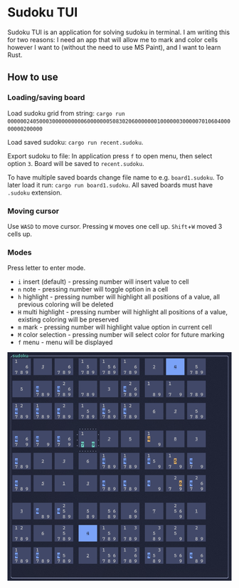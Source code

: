 # Sudoku TUI

Sudoku TUI is an application for solving sudoku in terminal. I am writing this for two reasons: I need an app that will allow me to mark and color cells however I want to (without the need to use MS Paint), and I want to learn Rust.

## How to use

### Loading/saving board

Load sudoku grid from string:
`cargo run 000000240500030000000000600000005083020600000001000000300000701060400000000200000`

Load saved sudoku:
`cargo run recent.sudoku`.


Export sudoku to file:
In application press `f` to open menu, then select option `3`. Board will be saved to `recent.sudoku`.

To have multiple saved boards change file name to e.g. `board1.sudoku`. To later load it run: `cargo run board1.sudoku`. All saved boards must have `.sudoku` extension.

### Moving cursor

Use `WASD` to move cursor. Pressing `W` moves one cell up. `Shift`+`W` moved 3 cells up.

### Modes
Press letter to enter mode.
- `i` insert (default) - pressing number will insert value to cell
- `n` note - pressing number will toggle option in a cell
- `h` highlight - pressing number will highlight all positions of a value, all previous coloring will be deleted
- `H` multi highlight - pressing number will highlight all positions of a value, existing coloring will be preserved
- `m` mark - pressing number will highlight value option in current cell
- `M` color selection - pressing number will select color for future marking
- `f` menu - menu will be displayed

![Screenshot - Sudoku TUI](./static/screenshot.png)

